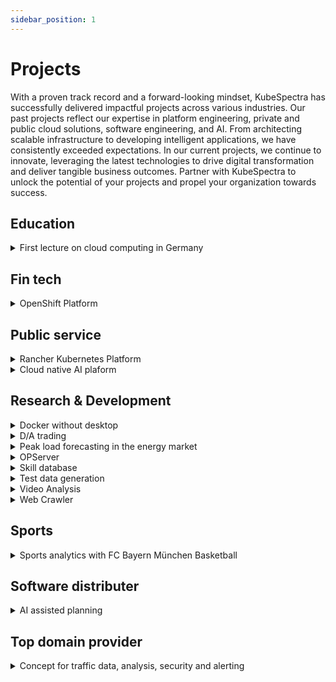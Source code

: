 ```yaml
---
sidebar_position: 1
---
```

# Projects

With a proven track record and a forward-looking mindset, KubeSpectra has successfully delivered impactful projects across various industries. Our past projects reflect our expertise in platform engineering, private and public cloud solutions, software engineering, and AI. From architecting scalable infrastructure to developing intelligent applications, we have consistently exceeded expectations. In our current projects, we continue to innovate, leveraging the latest technologies to drive digital transformation and deliver tangible business outcomes. Partner with KubeSpectra to unlock the potential of your projects and propel your organization towards success.

## Education
<details style={{backgroundColor:"#31319630", border: "1px solid #313196", color:"white"}}>
  <summary>First lecture on cloud computing in Germany</summary>
  <div>
    <div>We created the first lecture on Cloud Native Comuting in Germany. <a style={{color:"#6CA8B7"}} href="../blog/lecture">Read more</a></div>
  </div>
</details>

## Fin tech
<details style={{backgroundColor:"#31319630", border: "1px solid #313196", color:"white"}}>
  <summary>OpenShift Platform</summary>
  <div>
    <div>Here will be soon more information about this project.</div>
  </div>
</details>

## Public service
<details style={{backgroundColor:"#31319630", border: "1px solid #313196", color:"white"}}>
  <summary>Rancher Kubernetes Platform</summary>
  <div>
    <div>Here will be soon more information about this project.</div>
  </div>
</details>

<details style={{backgroundColor:"#31319630", border: "1px solid #313196", color:"white"}}>
  <summary>Cloud native AI plaform</summary>
  <div>
    <div>Here will be soon more information about this project.</div>
  </div>
</details>

## Research & Development
<details style={{backgroundColor:"#31319630", border: "1px solid #313196", color:"white"}}>
  <summary>Docker without desktop</summary>
  <div>
    <div>Docker Desktop becomes commercial, we show you a free alternative - Docker in Windows Subsystem for Linux (WSL).
    Docker's free products are used by millions of developers to build, publish and run applications - in data centers, the public cloud or with Docker Desktop on the local PC. 
    55% of developers use Docker every day at work. <a style={{color:"#6CA8B7"}} href="../blog/docker-in-wsl">Read more</a></div>
  </div>
</details>

<details style={{backgroundColor:"#31319630", border: "1px solid #313196", color:"white"}}>
  <summary>D/A trading</summary>
  <div>
    <div>Data-driven trading recommendations in D/A power trading. This is based on market data that is analyzed using state-of-the-art AI algorithms. From this, forecasts are calculated and made available via online dashboard or messaging system. With these recommendations your trading performance increases and at the same time it reduces the time for market observations.</div>
  </div>
</details>

<details style={{backgroundColor:"#31319630", border: "1px solid #313196", color:"white"}}>
  <summary>Peak load forecasting in the energy market</summary>
  <div>
    <div><p>Load peaks occur in many networked systems, such as data centers, logistics or power grids. In the case of internal power grids, load peaks result in disproportionately high costs, since either excess capacities have to be maintained or services have to be purchased externally.
    Using AI-based methods, energy load peaks (which cost a lot of money) are automatically predicted and intercepted via adapted production control. This is done by machine learning, which is used to create transparency about the max. daily load withdrawals. The fine control (management) of the decisive energy consumers can thus be optimized.</p>
    <p><b>Conclusion:</b> Especially medium-sized industrial companies can significantly reduce their energy costs with this lightweight AI solution - quickly, easily and safely.</p>
    </div>
  </div>
</details>

<details style={{backgroundColor:"#31319630", border: "1px solid #313196", color:"white"}}>
  <summary>OPServer</summary>
  <div>
    <div>Here will be soon more information about this project.</div>
  </div>
</details>

<details style={{backgroundColor:"#31319630", border: "1px solid #313196", color:"white"}}>
  <summary>Skill database</summary>
  <div>
    <div>A web application where users can enter their technical skills. This information is sent from the frontend to the backend and from there to the graph database "Neo4j". Afterwards, the aggregated data/user information can be viewed in the Shopify format. The goal of this application is to be able to assign suitable employees to projects/project tenders as quickly as possible and to have contact persons for individual technologies.</div>
  </div>
</details>

<details style={{backgroundColor:"#31319630", border: "1px solid #313196", color:"white"}}>
  <summary>Test data generation</summary>
  <div>
    <div>Before new applications go into production, data-driven tests are essential to ensure the quality of software and applications. For these tesings we have built a test data generator. <a style={{color:"#6CA8B7"}} href="../blog/testdata">Read more</a></div>
  </div>
</details>

<details style={{backgroundColor:"#31319630", border: "1px solid #313196", color:"white"}}>
  <summary>Video Analysis</summary>
  <div>
    <div>Development of an AI system that uses a neural network (ssd-mobilenet-v2) to analyze the video feed of a camera and extract characteristics such as number of people, direction of movement, clothing, etc. These characteristics are further processed by a subsequent cloud system. These characteristics are further processed, aggregated and visually displayed by a subsequent cloud system.</div>
  </div>
</details>

<details style={{backgroundColor:"#31319630", border: "1px solid #313196", color:"white"}}>
  <summary>Web Crawler</summary>
  <div>
    <div>WebCrawlers are a simple, effective and inexpensive way to search websites for specific information and make it available in compressed form. The programs are thus ideally suited to perform 
    repetitive tasks. <a style={{color:"#6CA8B7"}} href="../blog/webcrawler">Read more</a></div>
  </div>
</details>

## Sports
<details style={{backgroundColor:"#31319630", border: "1px solid #313196", color:"white"}}>
  <summary>Sports analytics with FC Bayern München Basketball</summary>
  <div>
    <div>Unlike other sports, basketball has been using statistical analysis for decades to improve game, player and team coordination. We have further developed these approaches together with a top 
    professional club and by using advanced analytics. <a style={{color:"#6CA8B7"}} href="https://infologistix.de/sports-analytics/">Read more</a></div>
  </div>
</details>

## Software distributer
<details style={{backgroundColor:"#31319630", border: "1px solid #313196", color:"white"}}>
  <summary>AI assisted planning</summary>
  <div>
    <div>Development of an (AI-based) "intelligent assistance function" to complement existing planning software for industrial applications.
      With the currently used planning software, the user has to set a fixed set of parameters and can then, through manual, iterative changes, achieve a result. This "trial & error" approach is to be supplemented/replaced by an automatic optimization tool.</div>
  </div>
</details>

## Top domain provider
<details style={{backgroundColor:"#31319630", border: "1px solid #313196", color:"white"}}>
  <summary>Concept for traffic data, analysis, security and alerting</summary>
  <div>
    <div>We created a concept with requirements how Kubernetes can be used in combination with Clickhouse and appropriate evaluation tools to realize a performant platform for a large amount of data.</div>
  </div>
</details>